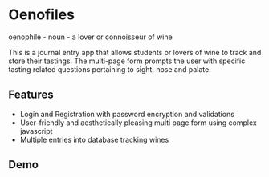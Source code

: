 <h1>Oenofiles</h1>
<p>oenophile - noun - a lover or connoisseur of wine</p>
<p>This is a journal entry app that allows students or lovers of wine to track and store their tastings. The multi-page form prompts the user with specific tasting related questions 
pertaining to sight, nose and palate.</p>



<h2>Features</h2>
<ul>
  <li>Login and Registration with password encryption and validations</li>
  <li>User-friendly and aesthetically pleasing multi page form using complex javascript</li>
  <li>Multiple entries into database tracking wines</li>
</ul>



<h2>Demo</h2>
